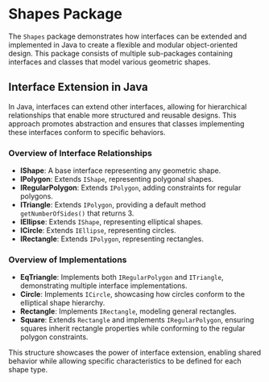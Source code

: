 # Shapes Package

The `Shapes` package demonstrates how interfaces can be extended and implemented in Java to create a flexible and modular object-oriented design. This package consists of multiple sub-packages containing interfaces and classes that model various geometric shapes.

## Interface Extension in Java

In Java, interfaces can extend other interfaces, allowing for hierarchical relationships that enable more structured and reusable designs. This approach promotes abstraction and ensures that classes implementing these interfaces conform to specific behaviors.

### Overview of Interface Relationships

- **IShape**: A base interface representing any geometric shape.
- **IPolygon**: Extends `IShape`, representing polygonal shapes.
- **IRegularPolygon**: Extends `IPolygon`, adding constraints for regular polygons.
- **ITriangle**: Extends `IPolygon`, providing a default method `getNumberOfSides()` that returns 3.
- **IEllipse**: Extends `IShape`, representing elliptical shapes.
- **ICircle**: Extends `IEllipse`, representing circles.
- **IRectangle**: Extends `IPolygon`, representing rectangles.

### Overview of Implementations

- **EqTriangle**: Implements both `IRegularPolygon` and `ITriangle`, demonstrating multiple interface implementations.
- **Circle**: Implements `ICircle`, showcasing how circles conform to the elliptical shape hierarchy.
- **Rectangle**: Implements `IRectangle`, modeling general rectangles.
- **Square**: Extends `Rectangle` and implements `IRegularPolygon`, ensuring squares inherit rectangle properties while conforming to the regular polygon constraints.

This structure showcases the power of interface extension, enabling shared behavior while allowing specific characteristics to be defined for each shape type.

